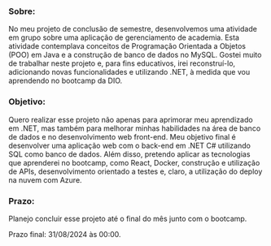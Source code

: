 
<h3> Sobre: </h3>
<p>

No meu projeto de conclusão de semestre, desenvolvemos uma atividade em grupo sobre uma aplicação de gerenciamento de academia. Esta atividade contemplava conceitos de Programação Orientada a Objetos (POO) em Java e a construção de banco de dados no MySQL. Gostei muito de trabalhar neste projeto e, para fins educativos, irei reconstruí-lo, adicionando novas funcionalidades e utilizando .NET, à medida que vou aprendendo no bootcamp da DIO.

  
</p>


<h3> Objetivo: </h3>
<p>

Quero realizar esse projeto não apenas para aprimorar meu aprendizado em .NET, mas também para melhorar minhas habilidades na área de banco de dados e no desenvolvimento web front-end. Meu objetivo final é desenvolver uma aplicação web com o back-end em .NET C# utilizando SQL como banco de dados. Além disso, pretendo aplicar as tecnologias que aprenderei no bootcamp, como React, Docker, construção e utilização de APIs, desenvolvimento orientado a testes e, claro, a utilização do deploy na nuvem com Azure.


</p>

<h3> Prazo: </h3>

<p>

  Planejo concluir esse projeto até o final do mês junto com o bootcamp.
  
  Prazo final: 31/08/2024 às 00:00.
</p>
